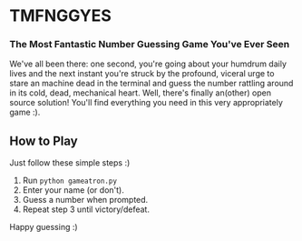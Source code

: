 # TMFNGGYES
### The Most Fantastic Number Guessing Game You've Ever Seen

We've all been there: one second, you're going about your humdrum daily lives and the next instant you're struck by the profound, viceral urge to stare an machine dead in the terminal and guess the number rattling around in its cold, dead, mechanical heart. Well, there's finally an(other) open source solution! You'll find everything you need in this very appropriately game :).

## How to Play

Just follow these simple steps :)

1. Run `python gameatron.py`
2. Enter your name (or don't).
3. Guess a number when prompted.
4. Repeat step 3 until victory/defeat.

Happy guessing :)
